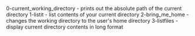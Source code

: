 0-current_working_directory - prints out the absolute path of the current directory
1-listit - list contents of your current directory
2-bring_me_home - changes the working directory to the user's home directory
3-listfiles - display current directory contents in long format
